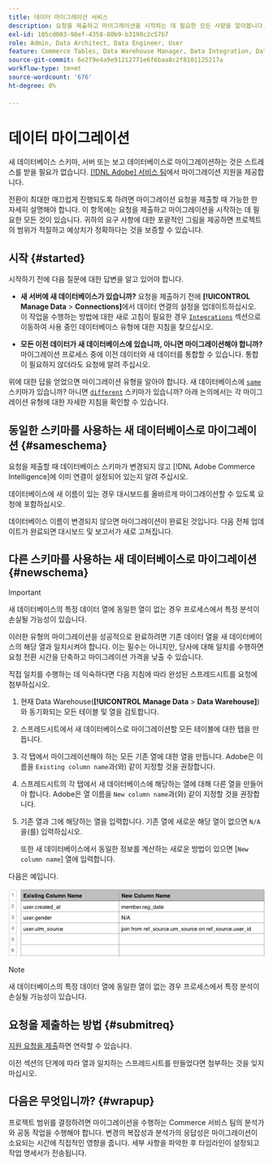 ```yaml
---
title: 데이터 마이그레이션 서비스
description: 요청을 제출하고 마이그레이션을 시작하는 데 필요한 모든 사항을 알아봅니다.
exl-id: 105cd003-98ef-4358-80b9-b3190c2c57b7
role: Admin, Data Architect, Data Engineer, User
feature: Commerce Tables, Data Warehouse Manager, Data Integration, Data Import/Export
source-git-commit: 6e2f9e4a9e91212771e6f6baa8c2f8101125217a
workflow-type: tm+mt
source-wordcount: '676'
ht-degree: 0%

---
```


# 데이터 마이그레이션

새 데이터베이스 스키마, 서버 또는 보고 데이터베이스로 마이그레이션하는 것은 스트레스를 받을 필요가 없습니다. [[!DNL Adobe] 서비스 팀](https://experienceleague.adobe.com/docs/commerce-knowledge-base/kb/troubleshooting/miscellaneous/mbi-service-policies.html?lang=ko)에서 마이그레이션 지원을 제공합니다.

전환이 최대한 매끄럽게 진행되도록 하려면 마이그레이션 요청을 제출할 때 가능한 한 자세히 설명해야 합니다. 이 항목에는 요청을 제출하고 마이그레이션을 시작하는 데 필요한 모든 것이 있습니다. 귀하의 요구 사항에 대한 포괄적인 그림을 제공하면 프로젝트의 범위가 적절하고 예상치가 정확하다는 것을 보증할 수 있습니다.

## 시작 {#started}

시작하기 전에 다음 질문에 대한 답변을 알고 있어야 합니다.

* **새 서버에 새 데이터베이스가 있습니까?** 요청을 제출하기 전에 **[!UICONTROL Manage Data** > **Connections]**&#x200B;에서 데이터 연결의 설정을 업데이트하십시오. 이 작업을 수행하는 방법에 대한 새로 고침이 필요한 경우 [`Integrations`](../integrations/integrations.md) 섹션으로 이동하여 사용 중인 데이터베이스 유형에 대한 지침을 찾으십시오.

* **모든 이전 데이터가 새 데이터베이스에 있습니까, 아니면 마이그레이션해야 합니까?** 마이그레이션 프로세스 중에 이전 데이터와 새 데이터를 통합할 수 있습니다. 통합이 필요하지 않더라도 요청에 알려 주십시오.

위에 대한 답을 얻었으면 마이그레이션 유형을 알아야 합니다. 새 데이터베이스에 [`same`](#sameschema) 스키마가 있습니까? 아니면 [`different`](#newschema) 스키마가 있습니까? 아래 논의에서는 각 마이그레이션 유형에 대한 자세한 지침을 확인할 수 있습니다.

## 동일한 스키마를 사용하는 새 데이터베이스로 마이그레이션 {#sameschema}

요청을 제출할 때 데이터베이스 스키마가 변경되지 않고 [!DNL Adobe Commerce Intelligence]에 이미 연결이 설정되어 있는지 알려 주십시오.

데이터베이스에 새 이름이 있는 경우 대시보드를 올바르게 마이그레이션할 수 있도록 요청에 포함하십시오.

데이터베이스 이름이 변경되지 않으면 마이그레이션이 완료된 것입니다. 다음 전체 업데이트가 완료되면 대시보드 및 보고서가 새로 고쳐집니다.

## 다른 스키마를 사용하는 새 데이터베이스로 마이그레이션 {#newschema}

>[!IMPORTANT]
>
>새 데이터베이스의 특정 데이터 열에 동일한 열이 없는 경우 프로세스에서 특정 분석이 손실될 가능성이 있습니다.

이러한 유형의 마이그레이션을 성공적으로 완료하려면 기존 데이터 열을 새 데이터베이스의 해당 열과 일치시켜야 합니다. 이는 필수는 아니지만, 당사에 대해 일치를 수행하면 요청 전환 시간을 단축하고 마이그레이션 가격을 낮출 수 있습니다.

직접 일치를 수행하는 데 익숙하다면 다음 지침에 따라 완성된 스프레드시트를 요청에 첨부하십시오.

1. 현재 Data Warehouse(**[!UICONTROL Manage Data** > **Data Warehouse]**)와 동기화되는 모든 테이블 및 열을 검토합니다.

1. 스프레드시트에서 새 데이터베이스로 마이그레이션할 모든 테이블에 대한 탭을 만듭니다.

1. 각 탭에서 마이그레이션해야 하는 모든 기존 열에 대한 열을 만듭니다. Adobe은 이름을 `Existing column name`과(와) 같이 지정할 것을 권장합니다.

1. 스프레드시트의 각 탭에서 새 데이터베이스에 해당하는 열에 대해 다른 열을 만들어야 합니다. Adobe은 열 이름을 `New column name`과(와) 같이 지정할 것을 권장합니다.

1. 기존 열과 그에 해당하는 열을 입력합니다. 기존 열에 새로운 해당 열이 없으면 `N/A`을(를) 입력하십시오.

   또한 새 데이터베이스에서 동일한 정보를 계산하는 새로운 방법이 있으면 [`New column name`] 열에 입력합니다.

다음은 예입니다.

![](../../../assets/Migration_Spreadsheet.png)

>[!NOTE]
>
>새 데이터베이스의 특정 데이터 열에 동일한 열이 없는 경우 프로세스에서 특정 분석이 손실될 가능성이 있습니다.

## 요청을 제출하는 방법 {#submitreq}

[지원 요청을 제출](https://experienceleague.adobe.com/docs/commerce-knowledge-base/kb/troubleshooting/miscellaneous/mbi-service-policies.html?lang=ko)하면 연락할 수 있습니다.

이전 섹션의 단계에 따라 열과 일치하는 스프레드시트를 만들었다면 첨부하는 것을 잊지 마십시오.

## 다음은 무엇입니까? {#wrapup}

프로젝트 범위를 결정하려면 마이그레이션을 수행하는 Commerce 서비스 팀의 분석가와 공동 작업을 수행해야 합니다. 변경의 복잡성과 분석가의 응답성은 마이그레이션이 소요되는 시간에 직접적인 영향을 줍니다. 세부 사항을 파악한 후 타임라인이 설정되고 작업 명세서가 전송됩니다.
